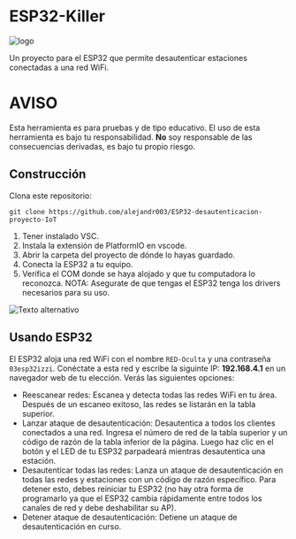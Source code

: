 # ESP32-Killer

![logo](https://github.com/user-attachments/assets/4e2ac65f-1b25-4a97-822a-6a91ca71b5be)

Un proyecto para el ESP32 que permite desautenticar estaciones conectadas a una red WiFi.

# AVISO
Esta herramienta es para pruebas y de tipo educativo. El uso de esta herramienta es bajo tu responsabilidad. **No** soy responsable de las consecuencias derivadas, es bajo tu propio riesgo.

## Construcción
Clona este repositorio:

`git clone https://github.com/alejandr003/ESP32-desautenticacion-proyecto-IoT`

1) Tener instalado VSC.
2) Instala la extensión de PlatformIO en vscode.
3) Abrir la carpeta del proyecto de dónde lo hayas guardado.
4) Conecta la ESP32 a tu equipo.
5) Verifica el COM donde se haya alojado y que tu computadora lo reconozca. NOTA: Asegurate de que tengas el ESP32 tenga los drivers necesarios para su uso.

![Texto alternativo](https://ukmars.org/ukmars/wp-content/uploads/2020/08/platformio-logo.png)

## Usando ESP32
El ESP32 aloja una red WiFi con el nombre `RED-Oculta` y una contraseña `03esp32izzi`. Conéctate a esta red y escribe la siguinte IP: **192.168.4.1** en un navegador web de tu elección. Verás las siguientes opciones:
* Reescanear redes: Escanea y detecta todas las redes WiFi en tu área. Después de un escaneo exitoso, las redes se listarán en la tabla superior.
* Lanzar ataque de desautenticación: Desautentica a todos los clientes conectados a una red. Ingresa el número de red de la tabla superior y un código de razón de la tabla inferior de la página. Luego haz clic en el botón y el LED de tu ESP32 parpadeará mientras desautentica una estación.
* Desautenticar todas las redes: Lanza un ataque de desautenticación en todas las redes y estaciones con un código de razón específico. Para detener esto, debes reiniciar tu ESP32 (no hay otra forma de programarlo ya que el ESP32 cambia rápidamente entre todos los canales de red y debe deshabilitar su AP).
* Detener ataque de desautenticación: Detiene un ataque de desautenticación en curso.

